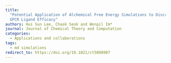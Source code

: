 ```yaml
---
title:
  "Potential Application of Alchemical Free Energy Simulations to Discriminate
  GPCR Ligand Efficacy"
authors: Hui Sun Lee, Chaok Seok and Wonpil Im*
journal: Journal of Chemical Theory and Computation
categories:
  - Applications and collaborations
tags:
  - md simulations
redirect_to: https://doi.org/10.1021/ct5008907
---
```


